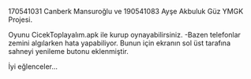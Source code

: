 170541031 Canberk Mansuroğlu ve 190541083 Ayşe Akbuluk Güz YMGK Projesi.

Oyunu CicekToplayalım.apk ile kurup oynayabilirsiniz.
  -Bazen telefonlar zemini algılarken hata yapabiliyor. Bunun için ekranın sol üst tarafına sahneyi yenileme butonu eklenmiştir. 

  İyi eğlenceler...

